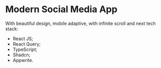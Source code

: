 # Modern Social Media App

With beautiful design, mobile adaptive, with infinite scroll and next tech stack:
- React JS;
- React Query;
- TypeScript;
- Shadcn;
- Appwrite.
